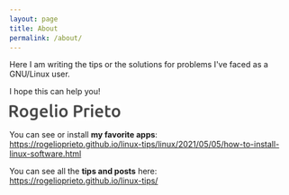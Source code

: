 ```yaml
---
layout: page
title: About
permalink: /about/
---
```



Here I am writing the tips or the solutions for problems I've faced as a GNU/Linux user.

I hope this can help you!


![](https://raw.githubusercontent.com/rogelioprieto/linux-tips/master/assets/images/about-firma-Rogelio-Prieto.png)

You can see or install **my favorite apps**:\
<https://rogelioprieto.github.io/linux-tips/linux/2021/05/05/how-to-install-linux-software.html>

You can see all the **tips and posts** here:\
<https://rogelioprieto.github.io/linux-tips/>
